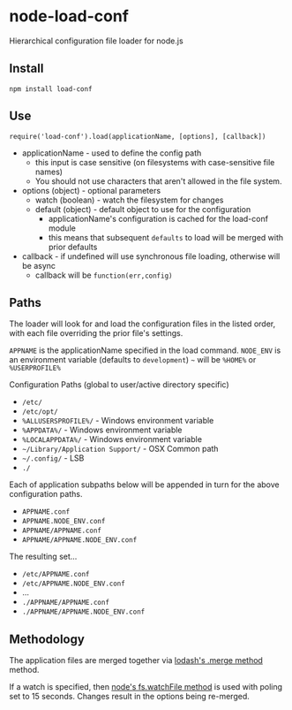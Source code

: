 node-load-conf
==============

Hierarchical configuration file loader for node.js


## Install

```
npm install load-conf
```

## Use

`require('load-conf').load(applicationName, [options], [callback])`

* applicationName - used to define the config path
  * this input is case sensitive (on filesystems with case-sensitive file names)
  * You should not use characters that aren't allowed in the file system.
* options (object) - optional parameters
  * watch (boolean) - watch the filesystem for changes
  * default (object) - default object to use for the configuration
    * applicationName's configuration is cached for the load-conf module
    * this means that subsequent `defaults` to load will be merged with prior defaults
* callback - if undefined will use synchronous file loading, otherwise will be async
  * callback will be `function(err,config)`


## Paths

The loader will look for and load the configuration files in the listed order, with each file overriding the prior file's settings.

`APPNAME` is the applicationName specified in the load command.
`NODE_ENV` is an environment variable (defaults to `development`)
`~` will be `%HOME%` or `%USERPROFILE%`

Configuration Paths (global to user/active directory specific)

* `/etc/`
* `/etc/opt/`
* `%ALLUSERSPROFILE%/` - Windows environment variable
* `%APPDATA%/` - Windows environment variable
* `%LOCALAPPDATA%/` - Windows environment variable
* `~/Library/Application Support/` - OSX Common path
* `~/.config/` - LSB
* `./`

Each of application subpaths below will be appended in turn for the above configuration paths.

* `APPNAME.conf`
* `APPNAME.NODE_ENV.conf`
* `APPNAME/APPNAME.conf`
* `APPNAME/APPNAME.NODE_ENV.conf`

The resulting set...

* `/etc/APPNAME.conf`
* `/etc/APPNAME.NODE_ENV.conf`
* ...
* `./APPNAME/APPNAME.conf`
* `./APPNAME/APPNAME.NODE_ENV.conf`


## Methodology

The application files are merged together via [lodash's .merge method](http://lodash.com/docs#merge) method.

If a watch is specified, then [node's fs.watchFile method](http://nodejs.org/docs/latest/api/fs.html#fs_fs_watchfile_filename_options_listener) is used with poling set to 15 seconds.  Changes result in the options being re-merged.
